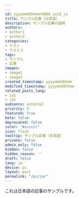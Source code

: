```yaml
---
---
id: yyyymmddhhmm+0900_uuid_ja
title: サンプル記事（日本語）
description: サンプル記事の説明
authors:
- author1
- author2
categories:
- テスト
- テスト２
tags:
- サンプル
- 記事
images:
- image1
- image2
created_timestamp: yyyymmddhhmm
modified_timestamp: yyyymmddhhmm
related_posts_lang:
- id1
- id2
audience: external
priority: 5
featured: true
beta: false
deprecated: false
color: "#cccccc"
icon: flask
tooltip: サンプル記事（日本語）
private: false
admin_only: false
hidden: false
hidden_reason: ''
draft: false
lang: ja
device: pc
layout: post
permalink: "/pc/ja/"
---
```



これは日本語の記事のサンプルです。
